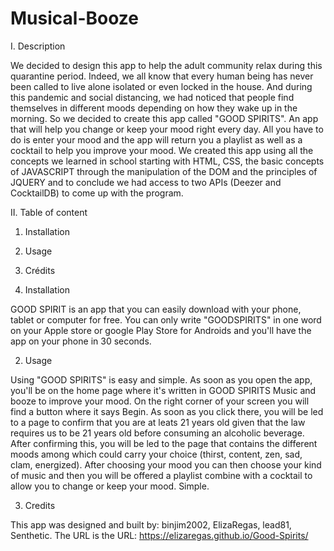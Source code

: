 # Musical-Booze


I. Description 

We decided to design this app to help the adult community relax during this quarantine period. Indeed, we all know that every human being has never been called to live alone isolated or even locked in the house. And during this pandemic and social distancing, we had noticed that people find themselves in different moods depending on how they wake up in the morning.
So we decided to create this app called "GOOD SPIRITS".
An app that will help you change or keep your mood right every day. All you have to do is enter your mood and the app will return you a playlist as well as a cocktail to help you improve your mood.
We created this app using all the concepts we learned in school starting with HTML, CSS, the basic concepts of JAVASCRIPT through the manipulation of the DOM and the principles of JQUERY and to conclude we had access to two APIs (Deezer and CocktailDB) to come up with the program.  

II. Table of content

1.	Installation
2.	Usage
3.	Crédits


1. Installation

GOOD SPIRIT is an app that you can easily download with your phone, tablet or computer for free. 
You can only write "GOODSPIRITS" in one word on your Apple store or google Play Store for Androids and you'll have the app on your phone in 30 seconds.

2. Usage

Using "GOOD SPIRITS" is easy and simple. As soon as you open the app, you'll be on the home page where it's written in GOOD SPIRITS Music and booze to improve your mood. 
On the right corner of your screen you will find a button where it says Begin. 
As soon as you click there, you will be led to a page to confirm that you are at leats 21 years old given that the law requires us to be 21 years old before consuming an alcoholic beverage.
After confirming this, you will be led to the page that contains the different moods among which could carry your choice (thirst, content, zen, sad, clam, energized).
After choosing your mood you can then choose your kind of music and then you will be offered a playlist combine with a cocktail to allow you to change or keep your mood. Simple.

3. Credits

This app was designed and built by: binjim2002, ElizaRegas, lead81, Senthetic. 
The URL is the URL: https://elizaregas.github.io/Good-Spirits/


